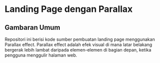 # Landing Page dengan Parallax

## Gambaran Umum

Repositori ini berisi kode sumber pembuatan landing page menggunakan Parallax effect. Parallax effect adalah efek visual di mana latar belakang bergerak lebih lambat daripada elemen-elemen di bagian depan, ketika pengguna menggulir halaman web.
